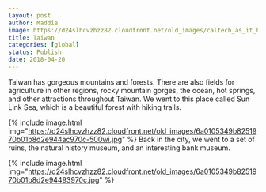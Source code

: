 ```yaml
---
layout: post
author: Maddie
image: https://d24slhcvzhzz82.cloudfront.net/old_images/caltech_as_it_happens/6a0105349b8251970b01bb0a022d42970d.jpg
title: Taiwan
categories: [global]
status: Publish
date: 2018-04-20
---
```


Taiwan has gorgeous mountains and forests. There are also fields for agriculture in other regions, rocky mountain gorges, the ocean, hot springs, and other attractions throughout Taiwan. We went to this place called Sun Link Sea, which is a beautiful forest with hiking trails.


{% include image.html img="https://d24slhcvzhzz82.cloudfront.net/old_images/6a0105349b8251970b01b8d2e944ac970c-500wi.jpg" %}
Back in the city, we went to a set of ruins, the natural history museum, and an interesting bank museum.


{% include image.html img="https://d24slhcvzhzz82.cloudfront.net/old_images/6a0105349b8251970b01b8d2e94493970c.jpg" %}
